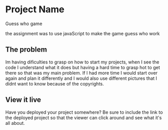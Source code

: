 # Project Name

Guess who game

the assignment was to use javaScript to make the game guess who work

## The problem
Im having dificulties to grasp on how to start my projects, when I see the code I understand what it does but having a hard time to grasp hot to get there so that was my main problem.
If I had more time I would start over again and plan it differently and I would also use different pictures that I didnt want to know because of the copyrights.

## View it live

Have you deployed your project somewhere? Be sure to include the link to the deployed project so that the viewer can click around and see what it's all about.
